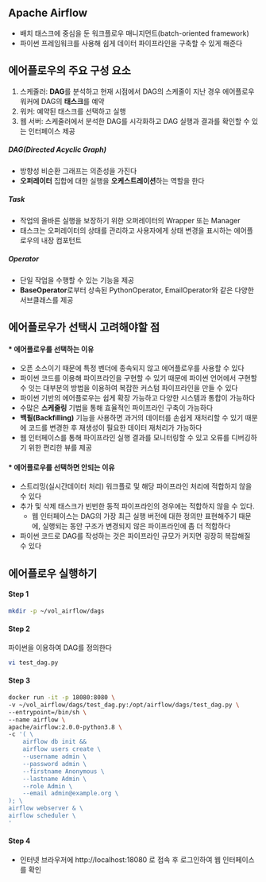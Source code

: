 ## Apache Airflow
  - 배치 태스크에 중심을 둔 워크플로우 매니지먼트(batch-oriented framework)
  - 파이썬 프레임워크를 사용해 쉽게 데이터 파이프라인을 구축할 수 있게 해준다

## 에어플로우의 주요 구성 요소
  1. 스케줄러: **DAG**를 분석하고 현재 시점에서 DAG의 스케줄이 지난 경우 에어플로우 워커에 DAG의 **태스크**를 예약
  2. 워커: 예약된 태스크를 선택하고 실행
  3. 웹 서버: 스케줄러에서 분석한 DAG를 시각화하고 DAG 실행과 결과를 확인할 수 있는 인터페이스 제공

##### DAG(Directed Acyclic Graph)
  - 방향성 비순환 그래프는 의존성을 가진다
  - **오퍼레이터** 집합에 대한 실행을 **오케스트레이션**하는 역할을 한다

##### Task
  - 작업의 올바른 실행을 보장하기 위한 오퍼레이터의 Wrapper 또는 Manager
  - 태스크는 오퍼레이터의 상태를 관리하고 사용자에게 상태 변경을 표시하는 에어플로우의 내장 컴포턴트

##### Operator
  - 단일 작업을 수행할 수 있는 기능을 제공
  - **BaseOperator**로부터 상속된 PythonOperator, EmailOperator와 같은 다양한 서브클래스를 제공

## 에어플로우가 선택시 고려해야할 점
#### * 에어플로우를 선택하는 이유  
  * 오픈 소스이기 때문에 특정 벤더에 종속되지 않고 에어플로우를 사용할 수 있다
  * 파이썬 코드를 이용해 파이프라인을 구현할 수 있기 때문에 파이썬 언어에서 구현할 수 잇는 대부분의 방법을 이용하여 복잡한 커스텀 파이프라인을 만들 수 있다
  * 파이썬 기반의 에어플로우는 쉽게 확장 가능하고 다양한 시스템과 통합이 가능하다
  * 수많은 **스케줄링** 기법을 통해 효율적인 파이프라인 구축이 가능하다
  * **백필(Backfilling)** 기능을 사용하면 과거의 데이터를 손쉽게 재처리할 수 있기 때문에 코드를 변경한 후 재생성이 필요한 데이터 재처리가 가능하다
  * 웹 인터페이스를 통해 파이프라인 실행 결과를 모니터링할 수 있고 오류를 디버깅하기 위한 편리한 뷰를 제공
    
#### * 에어플로우를 선택하면 안되는 이유
  * 스트리밍(실시간데이터 처리) 워크플로 및 해당 파이프라인 처리에 적합하지 않을 수 있다
  * 추가 및 삭제 태스크가 빈번한 동적 파이프라인의 경우에는 적합하지 않을 수 있다.
    + 웹 인터페이스는 DAG의 가장 최근 실행 버전에 대한 정의만 표현해주기 때문에, 실행되는 동안 구조가 변경되지 않은 파이프라인에 좀 더 적합하다
  * 파이썬 코드로 DAG를 작성하는 것은 파이프라인 규모가 커지면 굉장히 복잡해질 수 있다

## 에어플로우 실행하기
#### Step 1
~~~bash
mkdir -p ~/vol_airflow/dags
~~~

#### Step 2
파이썬을 이용하여 DAG를 정의한다
~~~bash
vi test_dag.py
~~~

#### Step 3
~~~bash
docker run -it -p 18080:8080 \
-v ~/vol_airflow/dags/test_dag.py:/opt/airflow/dags/test_dag.py \
--entrypoint=/bin/sh \
--name airflow \
apache/airflow:2.0.0-python3.8 \
-c '( \
    airflow db init &&
    airflow users create \
    --username admin \
    --password admin \
    --firstname Anonymous \
    --lastname Admin \
    --role Admin \
    --email admin@example.org \
); \
airflow webserver & \
airflow scheduler \
'
~~~

#### Step 4
  * 인터넷 브라우저에 http://localhost:18080 로 접속 후 로그인하여 웹 인터페이스를 확인
